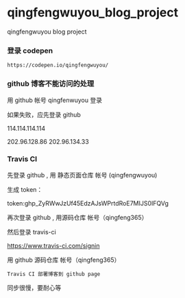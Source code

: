 # qingfengwuyou_blog_project
qingfengwuyou blog project

### 登录 codepen 

`https://codepen.io/qingfengwuyou/`



### github 博客不能访问的处理

用 github 帐号 qingfenwuyou 登录

如果失败，应先登录 github 


114.114.114.114

202.96.128.86
202.96.134.33


### Travis CI

先登录 github , 用 静态页面仓库 帐号 (qingfengwuyou)

生成 token：

token: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

再次登录 github , 用源码仓库 帐号（qingfeng365）

然后登录 travis-ci

https://www.travis-ci.com/signin

用  github 源码仓库 帐号（qingfeng365）

`Travis CI 部署博客到 github page`

同步很慢，要耐心等